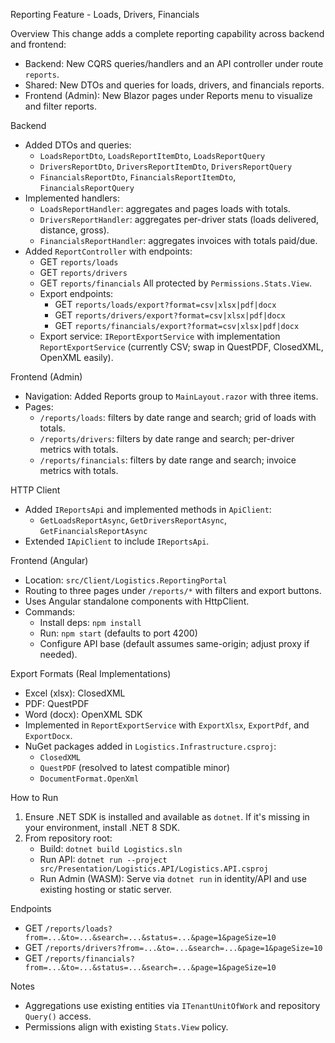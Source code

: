 Reporting Feature - Loads, Drivers, Financials

Overview
This change adds a complete reporting capability across backend and frontend:
- Backend: New CQRS queries/handlers and an API controller under route `reports`.
- Shared: New DTOs and queries for loads, drivers, and financials reports.
- Frontend (Admin): New Blazor pages under Reports menu to visualize and filter reports.

Backend
- Added DTOs and queries:
  - `LoadsReportDto`, `LoadsReportItemDto`, `LoadsReportQuery`
  - `DriversReportDto`, `DriversReportItemDto`, `DriversReportQuery`
  - `FinancialsReportDto`, `FinancialsReportItemDto`, `FinancialsReportQuery`
- Implemented handlers:
  - `LoadsReportHandler`: aggregates and pages loads with totals.
  - `DriversReportHandler`: aggregates per-driver stats (loads delivered, distance, gross).
  - `FinancialsReportHandler`: aggregates invoices with totals paid/due.
- Added `ReportController` with endpoints:
  - GET `reports/loads`
  - GET `reports/drivers`
  - GET `reports/financials`
  All protected by `Permissions.Stats.View`.
  - Export endpoints:
    - GET `reports/loads/export?format=csv|xlsx|pdf|docx`
    - GET `reports/drivers/export?format=csv|xlsx|pdf|docx`
    - GET `reports/financials/export?format=csv|xlsx|pdf|docx`
  - Export service: `IReportExportService` with implementation `ReportExportService` (currently CSV; swap in QuestPDF, ClosedXML, OpenXML easily).

Frontend (Admin)
- Navigation: Added Reports group to `MainLayout.razor` with three items.
- Pages:
  - `/reports/loads`: filters by date range and search; grid of loads with totals.
  - `/reports/drivers`: filters by date range and search; per-driver metrics with totals.
  - `/reports/financials`: filters by date range and search; invoice metrics with totals.

HTTP Client
- Added `IReportsApi` and implemented methods in `ApiClient`:
  - `GetLoadsReportAsync`, `GetDriversReportAsync`, `GetFinancialsReportAsync`
- Extended `IApiClient` to include `IReportsApi`.

Frontend (Angular)
- Location: `src/Client/Logistics.ReportingPortal`
- Routing to three pages under `/reports/*` with filters and export buttons.
- Uses Angular standalone components with HttpClient.
- Commands:
  - Install deps: `npm install`
  - Run: `npm start` (defaults to port 4200)
  - Configure API base (default assumes same-origin; adjust proxy if needed).

Export Formats (Real Implementations)
- Excel (xlsx): ClosedXML
- PDF: QuestPDF
- Word (docx): OpenXML SDK
- Implemented in `ReportExportService` with `ExportXlsx`, `ExportPdf`, and `ExportDocx`.
- NuGet packages added in `Logistics.Infrastructure.csproj`:
  - `ClosedXML`
  - `QuestPDF` (resolved to latest compatible minor)
  - `DocumentFormat.OpenXml`

How to Run
1) Ensure .NET SDK is installed and available as `dotnet`. If it's missing in your environment, install .NET 8 SDK.
2) From repository root:
   - Build: `dotnet build Logistics.sln`
   - Run API: `dotnet run --project src/Presentation/Logistics.API/Logistics.API.csproj`
   - Run Admin (WASM): Serve via `dotnet run` in identity/API and use existing hosting or static server.

Endpoints
- GET `/reports/loads?from=...&to=...&search=...&status=...&page=1&pageSize=10`
- GET `/reports/drivers?from=...&to=...&search=...&page=1&pageSize=10`
- GET `/reports/financials?from=...&to=...&status=...&search=...&page=1&pageSize=10`

Notes
- Aggregations use existing entities via `ITenantUnitOfWork` and repository `Query()` access.
- Permissions align with existing `Stats.View` policy.


